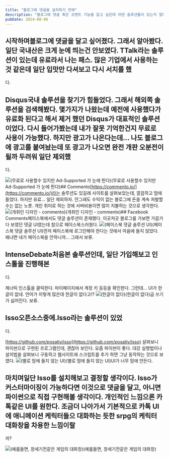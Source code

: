 ```yaml
---
title: "블로그에 댓글을 설치하기 전에"
description: "블로그에 댓글 혹은 코멘트 기능을 달고 싶은데 어떤 솔루션들이 있는지 알아봤다. 국내에는 솔루션이 많지 않았지만, 해외에는 솔루션이 많았는데, 대표적으로 Disqus, Commento, Isso, Facebook Comments, IntenseDebate 등이 있었는데 하나씩 살펴봤다."
pubDate: 2024-08-06
---
```


## 시작하며블로그에 댓글을 달고 싶어졌다. 그래서 알아봤다. 일단 국내산은 크게 눈에 띄는건 안보였다. TTalk라는 솔루션이 있는데 유료라서 나는 패스. 많은 기업에서 사용하는 것 같은데 일단 입맛만 다셔보고 다시 서치를 했

다.

## Disqus국내 솔루션을 찾기가 힘들었다. 그래서 해외쪽 솔루션을 검색해봤다. 몇가지가 나왔는데 예전에 사용했다가 유료화 된다고 해서 제거 했던 Disqus가 대표적인 솔루션이었다. 다시 들어가봤는데 내가 잘못 기억한건지 무료로 사용이 가능했다. 하지만 광고가 나온다는데… 나도 블로그에 광고를 붙여놨는데 또 광고가 나오면 완전 개판 오분전이 될까 두려워 일단 제외했

다.

![(무료로 사용할수 있지만 Ad-Supported 가 눈에 띈다)](/content/images/2024/08/DraggedImage.png)(무료로 사용할수 있지만 Ad-Supported 가 눈에 띈다)## Commento[https://commento.io/](https://commento.io/)라는 솔루션도 있길래 사이트를 살펴보았는데, 깔끔하고 맘에 들었다. 하지만 유료… 일단 제외하자. 안그래도 수익이 없는 블로그에 돈을 계속 처발할수는 없는 노릇. 개인 취미로 하는 것에 서버비용이면 많이 지불하는 것으로 생각한다.
![(개취인 디자인 - commento)](/content/images/2024/08/DraggedImage-1.png)(개취인 디자인 - commento)## Facebook Comments페이스북에서도 댓글 솔루션이 존재했다. 이곳저곳 블로그를 가보면 가끔가다 보였던 댓글 UI였는데 참으로 페이스북스러웠다.
![(페이스북 댓글 솔루션 UI)](/content/images/2024/08/DraggedImage---------.jpg)(페이스북 댓글 솔루션 UI)먼저 페이스북에 로그인해야 한다는 것에서 마음에 들지 않았다. 왜냐면 내가 페이스북을 안하니까… 그래서 보류.

## IntenseDebate처음본 솔루션인데, 일단 가입해보고 인스톨을 진행해본

다.

제너릭 인스톨을 클릭한다.
마이페이지에서 계정 키 등등을 확인한다. 그런데… UI가 한글이 없네. 언어가 이렇게 많은데 한글이 없다고!?
![(한글이 없다)](/content/images/2024/08/DraggedImage-4.png)(한글이 없다)급 쓰기가 싫어진다. 보류.

## Isso오픈소스중에.Isso라는 솔루션이 있었

다.

[https://github.com/posativ/isso](https://github.com/posativ/isso)
살펴보니 파이썬으로 구현된 프로그램인데, 괜찮아 보인다. 요즘 파이썬이 좋다. 대강 실행법이나 설치법을 살펴보니 구동하고 웹사이트에 스크립트를 추가 하면 그냥 동작하는 것으로 보였다.
![(별로 맘에 들지 않는 UI)](/content/images/2024/08/167268553-3f30b448-25ff-4850-afef-df2f2e599c93.png)(별로 맘에 들지 않는 UI)UI가 너무 맘에 안든다.

## 마치며일단 Isso를 설치해보고 결정할 생각이다. Isso가 커스터마이징이 가능하다면 이것으로 댓글을 달고, 아니면 파이썬으로 직접 구현해볼 생각이다. 개인적인 느낌으론 카톡같은 UI를 원한다. 조금더 나아가서 기본적으로 카톡 UI에 애니메이션 케릭터들으 대화하는 듯한 srpg의 케릭터 대화창을 차용한 느낌이랄

까?

![(예를들면, 창세기전같은 게임의 대화창)](/content/images/2024/08/DraggedImage-5.png)(예를들면, 창세기전같은 게임의 대화창)